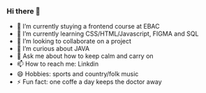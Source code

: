 ### Hi there 👋


- 🔭 I’m currently stuying a frontend course at EBAC 
- 🌱 I’m currently learning CSS/HTML/Javascript, FIGMA and SQL
- 👯 I’m looking to collaborate on a project
- 🤔 I’m curious about JAVA
- 💬 Ask me about how to keep calm and carry on
- 📫 How to reach me: Linkdin
- 😄 Hobbies: sports and country/folk music
- ⚡ Fun fact: one coffe a day keeps the doctor away
